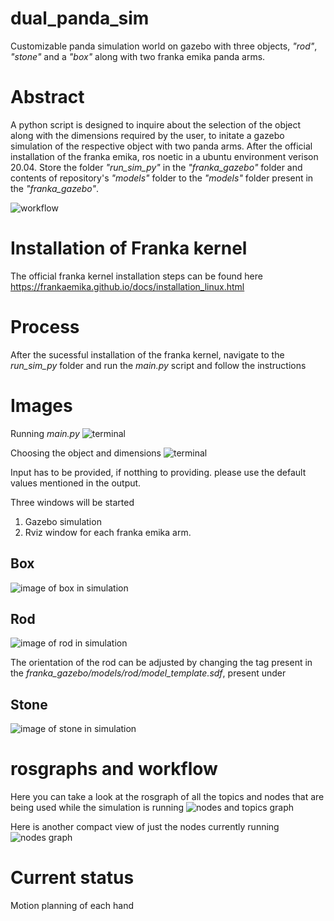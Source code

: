 # dual_panda_sim
Customizable panda simulation world on gazebo with three objects, *"rod"*, *"stone"* and a *"box"* along with two franka emika panda arms. 

# Abstract

A python script is designed to inquire about the selection of the object along with the dimensions required by the user, to initate a gazebo simulation of the respective object with two panda arms. After the official installation of the franka emika, ros noetic in a ubuntu environment verison 20.04. Store the folder *"run_sim_py"* in the *"franka_gazebo"* folder and contents of repository's *"models"* folder to the *"models"* folder present in the *"franka_gazebo"*.



![workflow](https://github.com/aakarsh1011/dual_panda_sim/blob/main/images/workflow.jpg "workflow")



# Installation of Franka kernel

The official franka kernel installation steps can be found here https://frankaemika.github.io/docs/installation_linux.html

# Process

After the sucessful installation of the franka kernel, navigate to the *run_sim_py* folder and run the *main.py* script and follow the instructions


# Images 

Running *main.py*
![terminal](https://github.com/aakarsh1011/dual_panda_sim/blob/main/images/python_script1.png "Initiating the python scrpt")

Choosing the object and dimensions
![terminal](https://github.com/aakarsh1011/dual_panda_sim/blob/main/images/python_script2.png "Choosing the object and dimensions")

Input has to be provided, if notthing to providing. please use the default values mentioned in the output.

Three windows will be started
1. Gazebo simulation
2. Rviz window for each franka emika arm. 

## Box
![image of box in simulation](https://github.com/aakarsh1011/dual_panda_sim/blob/main/images/box.png "box")

## Rod
![image of rod in simulation](https://github.com/aakarsh1011/dual_panda_sim/blob/main/images/rod.png "rod")

The orientation of the rod can be adjusted by changing the *<pose>* tag present in the *franka_gazebo/models/rod/model_template.sdf*, present under *<link name='link'>*

## Stone
![image of stone in simulation](https://github.com/aakarsh1011/dual_panda_sim/blob/main/images/stone.png "stone")

# rosgraphs and workflow

Here you can take a look at the rosgraph of all the topics and nodes that are being used while the simulation is running
![nodes and topics graph](https://github.com/aakarsh1011/dual_panda_sim/blob/main/images/node_and_topics.png "nodes and topics")

Here is another compact view of just the nodes currently running 
![nodes graph](https://github.com/aakarsh1011/dual_panda_sim/blob/main/images/nodes.png "nodes only")

# Current status
Motion planning of each hand 
